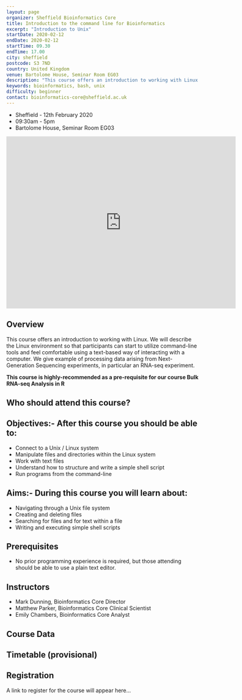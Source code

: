 ```yaml
---
layout: page
organizer: Sheffield Bioinformatics Core
title: Introduction to the command line for Bioinformatics
excerpt: "Introduction to Unix"
startDate: 2020-02-12
endDate: 2020-02-12
startTime: 09.30
endTime: 17.00
city: sheffield
postcode: S3 7ND
country: United Kingdom
venue: Bartolome House, Seminar Room EG03
description: "This course offers an introduction to working with Linux. We will describe the Linux environment so that participants can start to utilize command-line tools and feel comfortable using a text-based way of interacting with a computer. We will use a case study of dealing with next-generation sequencing data"
keywords: bioinformatics, bash, unix
difficulty: beginner
contact: bioinformatics-core@sheffield.ac.uk
---
```


- Sheffield - 12th February 2020
- 09:30am - 5pm
- Bartolome House, Seminar Room EG03

<iframe src="https://www.google.com/maps/embed?pb=!1m18!1m12!1m3!1d2379.7131045742876!2d-1.4909138841601246!3d53.38418257998699!2m3!1f0!2f0!3f0!3m2!1i1024!2i768!4f13.1!3m3!1m2!1s0x4879788327d13c2b%3A0x76151ebce3e59f6!2sBartolom%C3%A9%20House%2C%20Sheffield!5e0!3m2!1sen!2suk!4v1573134957379!5m2!1sen!2suk" width="600" height="450" frameborder="0" style="border:0;" allowfullscreen=""></iframe>

## Overview

This course offers an introduction to working with Linux. We will describe the Linux environment so that participants can start to utilize command-line tools and feel comfortable using a text-based way of interacting with a computer. We give example of processing data arising from Next-Generation Sequencing experiments, in particular an RNA-seq experiment.

**This course is highly-recommended as a pre-requisite for our course Bulk RNA-seq Analysis in R**

## Who should attend this course?


## Objectives:- After this course you should be able to:

- Connect to a Unix / Linux system
- Manipulate files and directories within the Linux system
- Work with text files
- Understand how to structure and write a simple shell script
- Run programs from the command-line

## Aims:- During this course you will learn about:

- Navigating through a Unix file system
- Creating and deleting files
- Searching for files and for text within a file
- Writing and executing simple shell scripts


## Prerequisites

- No prior programming experience is required, but those attending should be able to use a plain text editor.

## Instructors

- Mark Dunning, Bioinformatics Core Director
- Matthew Parker, Bioinformatics Core Clinical Scientist
- Emily Chambers, Bioinformatics Core Analyst

## Course Data


## Timetable (provisional)


## Registration 

A link to register for the course will appear here...

